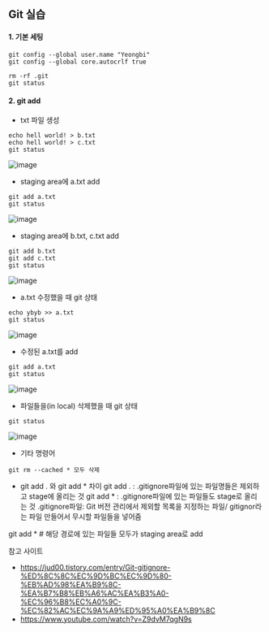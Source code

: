 ## Git 실습
#### 1. 기본 세팅 </br>
```git config --global user.name
git config --global user.name "Yeongbi"
git config --global core.autocrlf true
```

``` git init
rm -rf .git
git status
``` 


#### 2. git add </br>
- txt 파일 생성

``` echo hell world! > a.txt
echo hell world! > b.txt
echo hell world! > c.txt
git status
``` 

![image](https://user-images.githubusercontent.com/61492320/192195096-7ac7ac58-d410-4b15-8e1b-93f0365931cd.png)


- staging area에 a.txt add
``` 
git add a.txt
git status
``` 
![image](https://user-images.githubusercontent.com/61492320/192195224-63ce63df-b395-4bf9-bfa4-a2f3476cb01f.png)


- staging area에 b.txt, c.txt add
``` 
git add b.txt
git add c.txt
git status
``` 
![image](https://user-images.githubusercontent.com/61492320/192195288-5810e11d-62f9-4a71-a817-9c2963a21ba5.png)


- a.txt 수정했을 때 git 상태
``` 
echo ybyb >> a.txt
git status
``` 
![image](https://user-images.githubusercontent.com/61492320/192195882-3f5dd1d3-84fa-4d1b-81f7-ab3a0ff6f647.png)


- 수정된 a.txt를 add
``` 
git add a.txt
git status
``` 
![image](https://user-images.githubusercontent.com/61492320/192195947-4c00e930-965f-4202-ae21-41c4ccd36396.png)

- 파일들을(in local) 삭제했을 때 git 상태
``` git rm --cached *
git status
``` 

![image](https://user-images.githubusercontent.com/61492320/192196046-f26ddcfe-8d56-465e-9549-e6d5d0c7848b.png)

- 기타 명령어
``` 
git rm --cached * 모두 삭제
``` 

- git add . 와 git add * 차이
git add . :  .gitignore파일에 있는 파일명들은 제외하고 stage에 올리는 것
git add * : .gitignore파일에 있는 파일들도 stage로 올리는 것
.gitignore파일: Git 버전 관리에서 제외할 목록을 지정하는 파일/ gitignor라는 파일 만들어서 무시할 파일들을 넣어줌


git add * # 해당 경로에 있는 파일들 모두가 staging area로 add




참고 사이트 
- https://jud00.tistory.com/entry/Git-gitignore-%ED%8C%8C%EC%9D%BC%EC%9D%80-%EB%AD%98%EA%B9%8C-%EA%B7%B8%EB%A6%AC%EA%B3%A0-%EC%96%B8%EC%A0%9C-%EC%82%AC%EC%9A%A9%ED%95%A0%EA%B9%8C
- https://www.youtube.com/watch?v=Z9dvM7qgN9s
